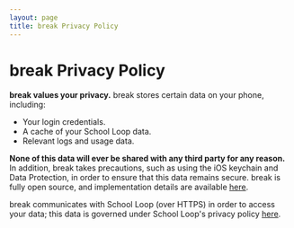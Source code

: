 ```yaml
---
layout: page
title: break Privacy Policy
---
```

# break Privacy Policy

**break values your privacy.** break stores certain data on your phone, including:

* Your login credentials.
* A cache of your School Loop data.
* Relevant logs and usage data.

**None of this data will ever be shared with any third party for any reason.** In addition, break takes precautions, such as using the iOS keychain and Data Protection, in order to ensure that this data remains secure. break is fully open source, and implementation details are available [here](https://github.com/saagarjha/break).

break communicates with School Loop (over HTTPS) in order to access your data; this data is governed under School Loop's privacy policy [here](http://www.schoolloop.com/about-us/privacy-policy/).
